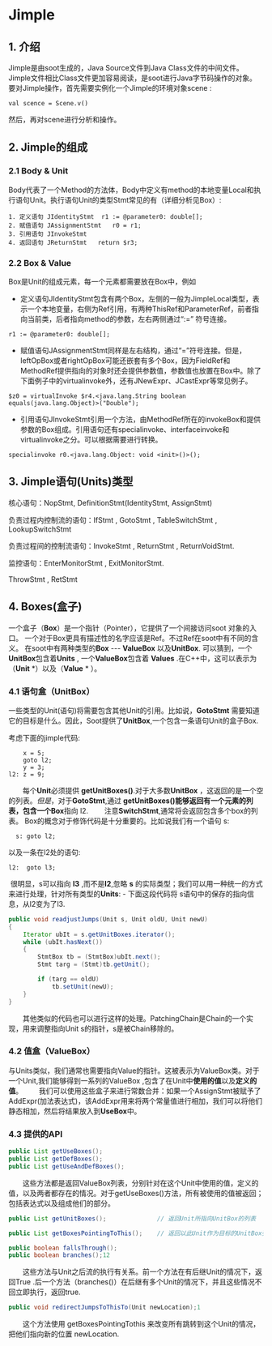 # Jimple

## 1. 介绍

Jimple是由soot生成的，Java Source文件到Java Class文件的中间文件。Jimple文件相比Class文件更加容易阅读，是soot进行Java字节码操作的对象。 要对Jimple操作，首先需要实例化一个Jimple的环境对象scene :

```
val scence = Scene.v() 
```

然后，再对scene进行分析和操作。

## 2. Jimple的组成

### 2.1 Body & Unit

Body代表了一个Method的方法体，Body中定义有method的本地变量Local和执行语句Unit。执行语句Unit的类型Stmt常见的有（详细分析见Box）:

```
1. 定义语句 JIdentityStmt  r1 := @parameter0: double[];
2. 赋值语句 JAssignmentStmt   r0 = r1;
3. 引用语句 JInvokeStmt  
4. 返回语句 JReturnStmt   return $r3;
```

### 2.2 Box & Value

Box是Unit的组成元素，每一个元素都需要放在Box中，例如

- 定义语句JIdentityStmt包含有两个Box，左侧的一般为JimpleLocal类型，表示一个本地变量，右侧为Ref引用，有两种ThisRef和ParameterRef，前者指向当前类，后者指向method的参数，左右两侧通过“:=” 符号连接。

```
r1 := @parameter0: double[];
```

- 赋值语句JAssignmentStmt同样是左右结构，通过“=”符号连接。但是，leftOpBox或者rightOpBox可能还嵌套有多个Box，因为FieldRef和MethodRef提供指向的对象时还会提供参数值，参数值也放置在Box中。除了下面例子中的virtualinvoke外，还有JNewExpr、JCastExpr等常见例子。

```
$z0 = virtualInvoke $r4.<java.lang.String boolean equals(java.lang.Object)>("Double");
```

- 引用语句JInvokeStmt引用一个方法，由MethodRef所在的invokeBox和提供参数的Box组成。引用语句还有specialinvoke、interfaceinvoke和virtualinvoke之分。可以根据需要进行转换。

```
specialinvoke r0.<java.lang.Object: void <init>()>();
```

## 3. Jimple语句(Units)类型

核心语句：NopStmt, DefinitionStmt(IdentityStmt, AssignStmt)

负责过程内控制流的语句：IfStmt , GotoStmt , TableSwitchStmt , LookupSwitchStmt

负责过程间的控制流语句：InvokeStmt , ReturnStmt , ReturnVoidStmt.

监控语句：EnterMonitorStmt , ExitMonitorStmt.

ThrowStmt , RetStmt

## 4. Boxes(盒子)

一个盒子（**Box**）是一个指针（Pointer），它提供了一个间接访问soot 对象的入口。
一个对于Box更具有描述性的名字应该是Ref。不过Ref在soot中有不同的含义。
在soot中有两种类型的**Box** --- **ValueBox** 以及**UnitBox**. 可以猜到，一个**UnitBox**包含着**Units** , 一个**ValueBox**包含着 **Values** .在C++中，这可以表示为（**Unit** *）以及（**Value** * ）。

### 4.1 语句盒（UnitBox）

一些类型的Unit(语句)将需要包含其他Unit的引用。比如说，**GotoStmt** 需要知道它的目标是什么。因此，Soot提供了**UnitBox**,一个包含一条语句Unit的盒子Box.

考虑下面的jimple代码:

```
    x = 5;
    goto l2;
    y = 3;
l2: z = 9;
```

  每个**Unit**必须提供 **getUnitBoxes()**.对于大多数**UnitBox** ，这返回的是一个空的列表。*但是*，对于**GotoStmt**,通过 **getUnitBoxes()**能够返回有一个元素的列表，包含一个**Box**指向 l2.
  注意**SwitchStmt**,通常将会返回包含多个box的列表。
Box的概念对于修饰代码是十分重要的。比如说我们有一个语句 s:

```jimple
  s: goto l2;
```

以及一条在l2处的语句:

```jimple
l2:  goto l3;
```

​	 很明显，s可以指向 **l3** ,而不是**l2**,忽略 **s** 的实际类型；我们可以用一种统一的方式来进行处理，针对所有类型的**Units**:
\- 下面这段代码将 s语句中的保存的指向信息，从l2变为了l3.

```java
public void readjustJumps(Unit s, Unit oldU, Unit newU)
{
    Iterator ubIt = s.getUnitBoxes.iterator();
    while (ubIt.hasNext())
    {
        StmtBox tb = (StmtBox)ubIt.next();
        Stmt targ = (Stmt)tb.getUnit();

        if (targ == oldU)
            tb.setUnit(newU);
    }
}
```


  其他类似的代码也可以进行这样的处理。PatchingChain是Chain的一个实现，用来调整指向Unit s的指针，s是被Chain移除的。

### 4.2 值盒（ValueBox）

与Units类似，我们通常也需要指向Value的指针。这被表示为ValueBox类。对于一个Unit,我们能够得到一系列的ValueBox ,包含了在Unit中**使用的值**以及**定义的值**。
  我们可以使用这些盒子来进行常数合并：如果一个AssignStmt被赋予了AddExpr(加法表达式)，该AddExpr用来将两个常量值进行相加，我们可以将他们静态相加，然后将结果放入到**UseBox**中。

### 4.3 提供的API

```java
public List getUseBoxes();
public List getDefBoxes();
public List getUseAndDefBoxes();
```

  这些方法都是返回ValueBox列表，分别针对在这个Unit中使用的值，定义的值，以及两者都存在的情况。对于getUseBoxes()方法，所有被使用的值被返回；包括表达式以及组成他们的部分。

```java
public List getUnitBoxes();              // 返回Unit所指向UnitBox的列表
```

```java
public List getBoxesPointingToThis();    // 返回以此Unit作为目标的UnitBox列表
```

```java
public boolean fallsThrough();
public boolean branches();12
```

  这些方法与Unit之后流的执行有关系。前一个方法在有后继Unit的情况下，返回True .后一个方法（branches()）在后继有多个Unit的情况下，并且这些情况不回立即执行，返回true.

```java
public void redirectJumpsToThisTo(Unit newLocation);1
```

  这个方法使用 getBoxesPointingTothis 来改变所有跳转到这个Unit的情况，把他们指向新的位置 newLocation.

